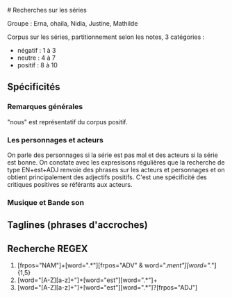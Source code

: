 # Recherches sur les séries

Groupe : Erna, ohaila, Nidia, Justine, Mathilde

Corpus sur les séries, partitionnement selon les notes, 3 catégories :
- négatif : 1 à 3
- neutre : 4 à 7
- positif : 8 à 10

## Spécificités

### Remarques générales

"nous" est représentatif du corpus positif.

### Les personnages et acteurs

On parle des personnages si la série est pas mal et des acteurs si la série est bonne.
On constate avec les expresisons régulières que la recherche de type EN+est+ADJ renvoie des phrases sur les acteurs et personnages et on obtient principalement des adjectifs positifs. C'est une spécificité des critiques positives se référants aux acteurs.

### Musique et Bande son


## Taglines (phrases d'accroches)


## Recherche REGEX

1) [frpos="NAM"]+[word=".*"][frpos="ADV" & word=".*ment"][word=".*"]{1,5}
2) [word="[A-Z][a-z]+"]+[word="est"][word=".*"]+
3) [word="[A-Z][a-z]+"]+[word="est"][word=".*"]?[frpos="ADJ"]
